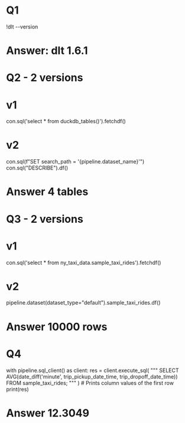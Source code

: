 # Q1
!dlt --version
# Answer: dlt 1.6.1

# Q2 - 2 versions
# v1
con.sql('select * from duckdb_tables()').fetchdf()

# v2
con.sql(f"SET search_path = '{pipeline.dataset_name}'")
con.sql("DESCRIBE").df() 
# Answer 4 tables

# Q3 - 2 versions
# v1
con.sql('select * from ny_taxi_data.sample_taxi_rides').fetchdf()

# v2
pipeline.dataset(dataset_type="default").sample_taxi_rides.df()
# Answer 10000 rows

# Q4
with pipeline.sql_client() as client:
    res = client.execute_sql(
            """
            SELECT
            AVG(date_diff('minute', trip_pickup_date_time, trip_dropoff_date_time))
            FROM sample_taxi_rides;
            """
        )
    # Prints column values of the first row
    print(res)
# Answer 12.3049